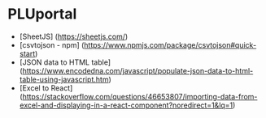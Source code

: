 # PLUportal

- [SheetJS] (https://sheetjs.com/)
- [csvtojson - npm] (https://www.npmjs.com/package/csvtojson#quick-start)
- [JSON data to HTML table] (https://www.encodedna.com/javascript/populate-json-data-to-html-table-using-javascript.htm)
- [Excel to React] (https://stackoverflow.com/questions/46653807/importing-data-from-excel-and-displaying-in-a-react-component?noredirect=1&lq=1)
